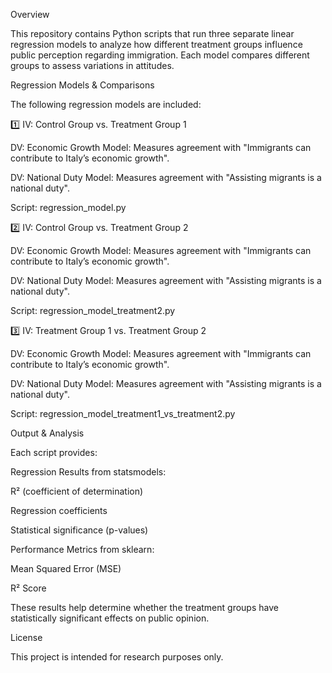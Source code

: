 Overview

This repository contains Python scripts that run three separate linear regression models to analyze how different treatment groups influence public perception regarding immigration. Each model compares different groups to assess variations in attitudes.

Regression Models & Comparisons

The following regression models are included:

1️⃣ IV: Control Group vs. Treatment Group 1

DV: Economic Growth Model: Measures agreement with "Immigrants can contribute to Italy’s economic growth".

DV: National Duty Model: Measures agreement with "Assisting migrants is a national duty".

Script: regression_model.py

2️⃣ IV: Control Group vs. Treatment Group 2

DV: Economic Growth Model: Measures agreement with "Immigrants can contribute to Italy’s economic growth".

DV: National Duty Model: Measures agreement with "Assisting migrants is a national duty".

Script: regression_model_treatment2.py

3️⃣ IV: Treatment Group 1 vs. Treatment Group 2

DV: Economic Growth Model: Measures agreement with "Immigrants can contribute to Italy’s economic growth".

DV: National Duty Model: Measures agreement with "Assisting migrants is a national duty".

Script: regression_model_treatment1_vs_treatment2.py

Output & Analysis

Each script provides:

Regression Results from statsmodels:

R² (coefficient of determination)

Regression coefficients

Statistical significance (p-values)

Performance Metrics from sklearn:

Mean Squared Error (MSE)

R² Score

These results help determine whether the treatment groups have statistically significant effects on public opinion.

License

This project is intended for research purposes only.
